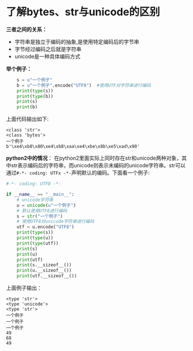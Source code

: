 # 了解bytes、str与unicode的区别

**三者之间的关系：**
+ 字符串是独立于编码的抽象,是使用特定编码后的字节串
+ 字节经过编码之后就是字符串
+ unicode是一种具体编码方式

**举个例子：**
```python
    s = u"一个例子"
    b = u"一个例子".encode("UTF8")  #使用UTF对字符串进行编码
    print(type(s))
    print(type(b))
    print(s)
    print(b)        
```
上面代码输出如下:
```
<class 'str'>
<class 'bytes'>
一个例子
b'\xe4\xb8\x80\xe4\xb8\xaa\xe4\xbe\x8b\xe5\xad\x90'
```

**python2中的情况**：
在python2里面实际上同时存在str和unicode两种对象，其中str表示编码后的字符串，而unicode则表示未编码的unicode字符串。str可以通过`#-*- coding: UTFx -*-`声明默认的编码。下面看一个例子:
```python
#-*- coding: UTF8 -*-

if __name__ == "__main__":
    # unicode字符串
    u = unicode(u"一个例子")
    # 默认使用UTF8进行编码
    s = str("一个例子")
    # 使用UTF8对unicode字符串进行编码
    utf = u.encode("UTF8")
    print(type(s))
    print(type(u))
    print(type(utf))
    print(s)
    print(u)
    print(utf)
    print(s.__sizeof__())
    print(u.__sizeof__())
    print(utf.__sizeof__())
```		
上面例子输出：
```
<type 'str'>
<type 'unicode'>
<type 'str'>
一个例子
一个例子
一个例子
49
68
49
```

